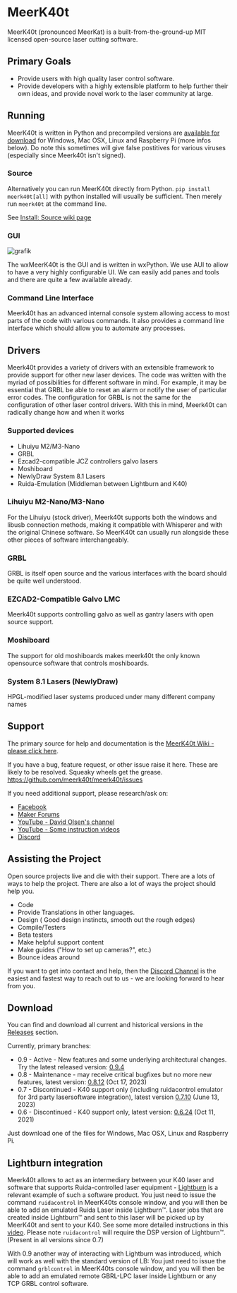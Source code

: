 # MeerK40t
MeerK40t (pronounced MeerKat) is a built-from-the-ground-up MIT licensed open-source laser cutting software.

## Primary Goals
* Provide users with high quality laser control software.
* Provide developers with a highly extensible platform to help further their own ideas, and provide novel work to the laser community at large.

## Running
MeerK40t is written in Python and precompiled versions are [available for download](https://github.com/meerk40t/meerk40t/releases) for Windows, Mac OSX, Linux and Raspberry Pi (more infos below). Do note this sometimes will give false postitives for various viruses (especially since Meerk40t isn't signed).

### Source

Alternatively you can run MeerK40t directly from Python. `pip install meerk40t[all]` with python installed will usually be sufficient. Then merely run `meerk40t` at the command line.

See [Install: Source wiki page](https://github.com/meerk40t/meerk40t/wiki/Install:-Source)

### GUI
![grafik](https://github.com/user-attachments/assets/e56135a2-7b1f-44be-9761-b92931e300f6)

The wxMeerK40t is the GUI and is written in wxPython. We use AUI to allow to have a very highly configurable UI. We can easily add panes and tools and there are quite a few available already.

### Command Line Interface

Meerk40t has an advanced internal console system allowing access to most parts of the code with various commands. It also provides a command line interface which should allow you to automate any processes.

## Drivers

Meerk40t provides a variety of drivers with an extensible framework to provide support for other new laser devices. The code was written with the myriad of possibilities for different software in mind. For example, it may be essential that GRBL be able to reset an alarm or notify the user of particular error codes. The configuration for GRBL is not the same for the configuration of other laser control drivers. With this in mind, Meerk40t can radically change how and when it works


### Supported devices
*   Lihuiyu M2/M3-Nano
*   GRBL
*   Ezcad2-compatible JCZ controllers galvo lasers
*   Moshiboard
*   NewlyDraw System 8.1 Lasers
*   Ruida-Emulation (Middleman between Lightburn and K40)

### Lihuiyu M2-Nano/M3-Nano
For the Lihuiyu (stock driver), Meerk40t supports both the windows and libusb connection methods, making it compatible with Whisperer and with the original Chinese software. So MeerK40t can usually run alongside these other pieces of software interchangeably.

### GRBL

GRBL is itself open source and the various interfaces with the board should be quite well understood.

### EZCAD2-Compatible Galvo LMC

Meerk40t supports controlling galvo as well as gantry lasers with open source support.

### Moshiboard

The support for old moshiboards makes meerk40t the only known opensource software that controls moshiboards.

### System 8.1 Lasers (NewlyDraw)

HPGL-modified laser systems produced under many different company names

## Support
The primary source for help and documentation is the [MeerK40t Wiki - please click here](https://github.com/meerk40t/meerk40t/wiki).

If you have a bug, feature request, or other issue raise it here. These are likely to be resolved. Squeaky wheels get the grease.
https://github.com/meerk40t/meerk40t/issues

If you need additional support, please research/ask on:

*   [Facebook](https://www.facebook.com/groups/716000085655097/)
*   [Maker Forums](https://forum.makerforums.info/t/about-the-meerk40t-category/79660)
*   [YouTube - David Olsen's channel](https://www.youtube.com/channel/UCsAUV23O2FyKxC0HN7nkAQQ)
*   [YouTube - Some instruction videos](https://www.youtube.com/channel/UCMN9gGvpacxZINPZCSOecaQ)
*   [Discord](https://discord.gg/vkDD3HdQq6)

## Assisting the Project

Open source projects live and die with their support. There are a lots of ways to help the project. There are also a lot of ways the project should help you.
*   Code
*   Provide Translations in other languages.
*   Design ( Good design instincts, smooth out the rough edges)
*   Compile/Testers
*   Beta testers
*   Make helpful support content
*   Make guides ("How to set up cameras?", etc.)
*   Bounce ideas around
  
If you want to get into contact and help, then the [Discord Channel](https://discord.gg/vkDD3HdQq6) is the easiest and fastest way to reach out to us - we are looking forward to hear from you.

## Download
You can find and download all current and historical versions in the [Releases](https://github.com/meerk40t/meerk40t/releases) section.

Currently, primary branches:
* 0.9 - Active - New features and some underlying architectural changes. Try the latest released version: [0.9.4](https://github.com/meerk40t/meerk40t/releases#latest)
* 0.8 - Maintenance - may receive critical bugfixes but no more new features, latest version: [0.8.12](https://github.com/meerk40t/meerk40t/releases/tag/0.8.12000) (Oct 17, 2023)
* 0.7 - Discontinued - K40 support only (including ruidacontrol emulator for 3rd party lasersoftware integration), latest version [0.7.10](https://github.com/meerk40t/meerk40t/releases/tag/0.7.10000) (June 13, 2023)
* 0.6 - Discontinued - K40 support only, latest version: [0.6.24](https://github.com/meerk40t/meerk40t/releases/tag/0.6.24) (Oct 11, 2021)

Just download one of the files for Windows, Mac OSX, Linux and Raspberry Pi.

## Lightburn integration
Meerk40t allows to act as an intermediary between your K40 laser and software that supports Ruida-controlled laser equipment - [Lightburn](https://lightburnsoftware.com/) is a relevant example of such a software product. You just need to issue the command ``ruidacontrol`` in MeerK40ts console window, and you will then be able to add an emulated Ruida Laser inside Lightburn™. Laser jobs that are created inside Lightburn™ and sent to this laser will be picked up by MeerK40t and sent to your K40. See some more detailed instructions in this [video](https://www.youtube.com/watch?v=LUUfLf5Agu0). Please note `ruidacontrol` will require the DSP version of Lightburn™. (Present in all versions since 0.7)

With 0.9 another way of interacting with Lightburn was introduced, which will work as well with the standard version of LB: You just need to issue the command ``grblcontrol`` in MeerK40ts console window, and you will then be able to add an emulated remote GBRL-LPC laser inside Lightburn or any TCP GRBL control software.
